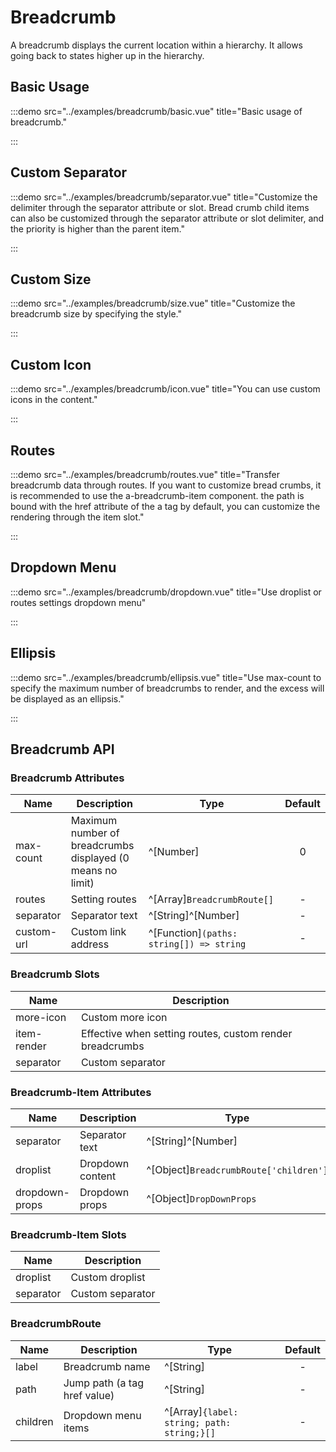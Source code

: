 # Breadcrumb

A breadcrumb displays the current location within a hierarchy. It allows going back to states higher up in the hierarchy.

## Basic Usage

:::demo src="../examples/breadcrumb/basic.vue" title="Basic usage of breadcrumb."

:::

## Custom Separator

:::demo src="../examples/breadcrumb/separator.vue" title="Customize the delimiter through the separator attribute or slot. Bread crumb child items can also be customized through the separator attribute or slot delimiter, and the priority is higher than the parent item."

:::

## Custom Size

:::demo src="../examples/breadcrumb/size.vue" title="Customize the breadcrumb size by specifying the style."

:::

## Custom Icon

:::demo src="../examples/breadcrumb/icon.vue" title="You can use custom icons in the content."

:::

## Routes

:::demo src="../examples/breadcrumb/routes.vue" title="Transfer breadcrumb data through routes. If you want to customize bread crumbs, it is recommended to use the a-breadcrumb-item component. the path is bound with the href attribute of the a tag by default, you can customize the rendering through the item slot."

:::

## Dropdown Menu

:::demo src="../examples/breadcrumb/dropdown.vue" title="Use droplist or routes settings dropdown menu"

:::

## Ellipsis

:::demo src="../examples/breadcrumb/ellipsis.vue" title="Use max-count to specify the maximum number of breadcrumbs to render, and the excess will be displayed as an ellipsis."

:::

## Breadcrumb API

### Breadcrumb Attributes

| Name | Description | Type | Default |
| ------ | ---- | ---- | :----: |
| max-count | Maximum number of breadcrumbs displayed (0 means no limit) | ^[Number] | 0 |
| routes | Setting routes | ^[Array]`BreadcrumbRoute[]` |  - |
| separator | Separator text | ^[String]^[Number] | - |
| custom-url | Custom link address | ^[Function]`(paths: string[]) => string` | - |

### Breadcrumb Slots

| Name | Description |
| ------ | ---- |
| more-icon | Custom more icon |
| item-render | Effective when setting routes, custom render breadcrumbs |
| separator | Custom separator |

### Breadcrumb-Item Attributes

| Name | Description | Type | Default |
| ------ | ---- | ---- | :----: |
| separator | Separator text | ^[String]^[Number] | - |
| droplist | Dropdown content | ^[Object]`BreadcrumbRoute['children']` | - |
| dropdown-props | Dropdown props | ^[Object]`DropDownProps` | - |

### Breadcrumb-Item Slots

| Name | Description |
| ------ | ---- |
| droplist | Custom droplist |
| separator | Custom separator |

### BreadcrumbRoute

| Name | Description | Type | Default |
| ------ | ---- | ---- | :----: |
| label | Breadcrumb name | ^[String] | - |
| path | Jump path (a tag href value) | ^[String] | - |
| children | Dropdown menu items | ^[Array]`{label: string; path: string;}[]`| - |
